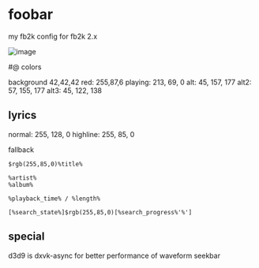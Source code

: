 # foobar

my fb2k config for fb2k 2.x

![image](https://user-images.githubusercontent.com/1000503/200449214-3c742da8-39c6-4a74-ad87-7696de1e92a9.png)

#@ colors

background 42,42,42
red: 255,87,6
playing: 213, 69, 0
alt: 45, 157, 177
alt2: 57, 155, 177
alt3: 45, 122, 138

## lyrics
normal: 255, 128, 0
highline: 255, 85, 0

fallback
```
$rgb(255,85,0)%title%

%artist%
%album%

%playback_time% / %length%

[%search_state%]$rgb(255,85,0)[%search_progress%'%']
```
## special
d3d9 is dxvk-async for better performance of waveform seekbar

